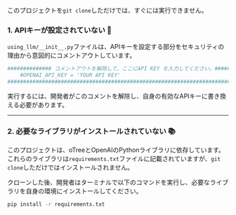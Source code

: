 このプロジェクトを`git clone`しただけでは、すぐには実行できません。


### 1\. APIキーが設定されていない 🔑

`using_llm/__init__.py`ファイルは、APIキーを設定する部分をセキュリティの理由から意図的にコメントアウトしています。

```python
############## コメントアウトを解除して、ここにAPI KEY を入力してください。##########################
    #OPENAI_API_KEY = 'YOUR API KEY'
#############################################################################################
```

実行するには、開発者がこのコメントを解除し、自身の有効なAPIキーに書き換える必要があります。

-----

### 2\. 必要なライブラリがインストールされていない 📚

このプロジェクトは、oTreeとOpenAIのPythonライブラリに依存しています。これらのライブラリは`requirements.txt`ファイルに記載されていますが、`git clone`しただけではインストールされません。

クローンした後、開発者はターミナルで以下のコマンドを実行し、必要なライブラリを自身の環境にインストールしてください。
```bash
pip install -r requirements.txt
```

